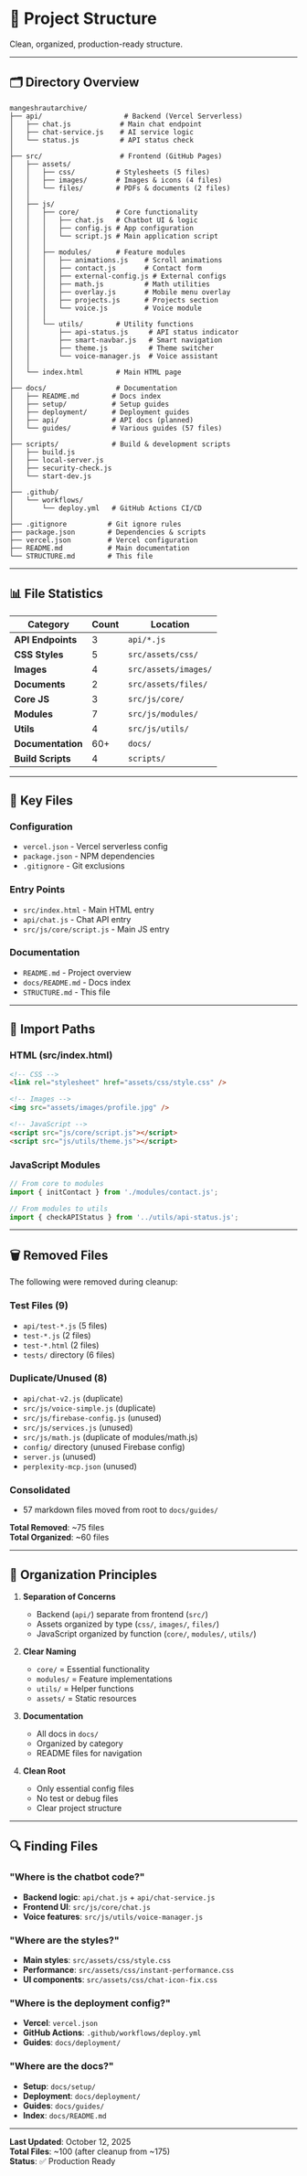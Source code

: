 # 📁 Project Structure

Clean, organized, production-ready structure.

---

## 🗂️ Directory Overview

```
mangeshrautarchive/
├── api/                    # Backend (Vercel Serverless)
│   ├── chat.js            # Main chat endpoint
│   ├── chat-service.js    # AI service logic  
│   └── status.js          # API status check
│
├── src/                   # Frontend (GitHub Pages)
│   ├── assets/
│   │   ├── css/          # Stylesheets (5 files)
│   │   ├── images/       # Images & icons (4 files)
│   │   └── files/        # PDFs & documents (2 files)
│   │
│   ├── js/
│   │   ├── core/         # Core functionality
│   │   │   ├── chat.js   # Chatbot UI & logic
│   │   │   ├── config.js # App configuration
│   │   │   └── script.js # Main application script
│   │   │
│   │   ├── modules/      # Feature modules
│   │   │   ├── animations.js    # Scroll animations
│   │   │   ├── contact.js       # Contact form
│   │   │   ├── external-config.js # External configs
│   │   │   ├── math.js          # Math utilities
│   │   │   ├── overlay.js       # Mobile menu overlay
│   │   │   ├── projects.js      # Projects section
│   │   │   └── voice.js         # Voice module
│   │   │
│   │   └── utils/        # Utility functions
│   │       ├── api-status.js     # API status indicator
│   │       ├── smart-navbar.js   # Smart navigation
│   │       ├── theme.js          # Theme switcher
│   │       └── voice-manager.js  # Voice assistant
│   │
│   └── index.html        # Main HTML page
│
├── docs/                 # Documentation
│   ├── README.md        # Docs index
│   ├── setup/           # Setup guides
│   ├── deployment/      # Deployment guides
│   ├── api/             # API docs (planned)
│   └── guides/          # Various guides (57 files)
│
├── scripts/             # Build & development scripts
│   ├── build.js        
│   ├── local-server.js  
│   ├── security-check.js
│   └── start-dev.js     
│
├── .github/
│   └── workflows/
│       └── deploy.yml   # GitHub Actions CI/CD
│
├── .gitignore          # Git ignore rules
├── package.json        # Dependencies & scripts
├── vercel.json         # Vercel configuration
├── README.md           # Main documentation
└── STRUCTURE.md        # This file
```

---

## 📊 File Statistics

| Category | Count | Location |
|----------|-------|----------|
| **API Endpoints** | 3 | `api/*.js` |
| **CSS Styles** | 5 | `src/assets/css/` |
| **Images** | 4 | `src/assets/images/` |
| **Documents** | 2 | `src/assets/files/` |
| **Core JS** | 3 | `src/js/core/` |
| **Modules** | 7 | `src/js/modules/` |
| **Utils** | 4 | `src/js/utils/` |
| **Documentation** | 60+ | `docs/` |
| **Build Scripts** | 4 | `scripts/` |

---

## 🎯 Key Files

### Configuration
- `vercel.json` - Vercel serverless config
- `package.json` - NPM dependencies
- `.gitignore` - Git exclusions

### Entry Points
- `src/index.html` - Main HTML entry
- `api/chat.js` - Chat API entry
- `src/js/core/script.js` - Main JS entry

### Documentation
- `README.md` - Project overview
- `docs/README.md` - Docs index
- `STRUCTURE.md` - This file

---

## 🚀 Import Paths

### HTML (src/index.html)
```html
<!-- CSS -->
<link rel="stylesheet" href="assets/css/style.css" />

<!-- Images -->
<img src="assets/images/profile.jpg" />

<!-- JavaScript -->
<script src="js/core/script.js"></script>
<script src="js/utils/theme.js"></script>
```

### JavaScript Modules
```javascript
// From core to modules
import { initContact } from './modules/contact.js';

// From modules to utils  
import { checkAPIStatus } from '../utils/api-status.js';
```

---

## 🗑️ Removed Files

The following were removed during cleanup:

### Test Files (9)
- `api/test-*.js` (5 files)
- `test-*.js` (2 files)
- `test-*.html` (2 files)
- `tests/` directory (6 files)

### Duplicate/Unused (8)
- `api/chat-v2.js` (duplicate)
- `src/js/voice-simple.js` (duplicate)
- `src/js/firebase-config.js` (unused)
- `src/js/services.js` (unused)
- `src/js/math.js` (duplicate of modules/math.js)
- `config/` directory (unused Firebase config)
- `server.js` (unused)
- `perplexity-mcp.json` (unused)

### Consolidated
- 57 markdown files moved from root to `docs/guides/`

**Total Removed**: ~75 files  
**Total Organized**: ~60 files  

---

## 📝 Organization Principles

1. **Separation of Concerns**
   - Backend (`api/`) separate from frontend (`src/`)
   - Assets organized by type (`css/`, `images/`, `files/`)
   - JavaScript organized by function (`core/`, `modules/`, `utils/`)

2. **Clear Naming**
   - `core/` = Essential functionality
   - `modules/` = Feature implementations  
   - `utils/` = Helper functions
   - `assets/` = Static resources

3. **Documentation**
   - All docs in `docs/`
   - Organized by category
   - README files for navigation

4. **Clean Root**
   - Only essential config files
   - No test or debug files
   - Clear project structure

---

## 🔍 Finding Files

### "Where is the chatbot code?"
- **Backend logic**: `api/chat.js` + `api/chat-service.js`
- **Frontend UI**: `src/js/core/chat.js`
- **Voice features**: `src/js/utils/voice-manager.js`

### "Where are the styles?"
- **Main styles**: `src/assets/css/style.css`
- **Performance**: `src/assets/css/instant-performance.css`
- **UI components**: `src/assets/css/chat-icon-fix.css`

### "Where is the deployment config?"
- **Vercel**: `vercel.json`
- **GitHub Actions**: `.github/workflows/deploy.yml`
- **Guides**: `docs/deployment/`

### "Where are the docs?"
- **Setup**: `docs/setup/`
- **Deployment**: `docs/deployment/`
- **Guides**: `docs/guides/`
- **Index**: `docs/README.md`

---

**Last Updated**: October 12, 2025  
**Total Files**: ~100 (after cleanup from ~175)  
**Status**: ✅ Production Ready
